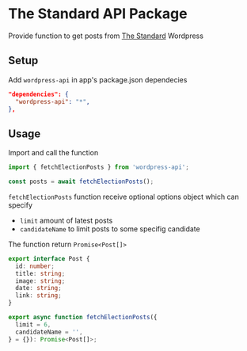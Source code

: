 # The Standard API Package

Provide function to get posts from [The Standard](https://thestandard.co) Wordpress

## Setup

Add `wordpress-api` in app's package.json dependecies

```json
"dependencies": {
  "wordpress-api": "*",
},
```

## Usage

Import and call the function

```ts
import { fetchElectionPosts } from 'wordpress-api';

const posts = await fetchElectionPosts();
```

`fetchElectionPosts` function receive optional options object which can specify

- `limit` amount of latest posts
- `candidateName` to limit posts to some specifig candidate

The function return `Promise<Post[]>`

```ts
export interface Post {
  id: number;
  title: string;
  image: string;
  date: string;
  link: string;
}

export async function fetchElectionPosts({
  limit = 6,
  candidateName = '',
} = {}): Promise<Post[]>;
```
